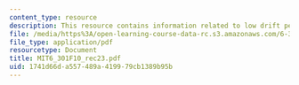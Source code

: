 ```yaml
---
content_type: resource
description: This resource contains information related to low drift performance.
file: /media/https%3A/open-learning-course-data-rc.s3.amazonaws.com/6-301-solid-state-circuits-fall-2010/1741d66da557489a419979cb1389b95b_MIT6_301F10_rec23.pdf
file_type: application/pdf
resourcetype: Document
title: MIT6_301F10_rec23.pdf
uid: 1741d66d-a557-489a-4199-79cb1389b95b
---
```

